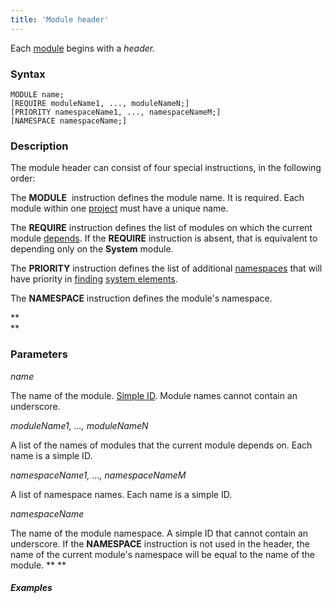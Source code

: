 ```yaml
---
title: 'Module header'
---
```


Each [module](Modules.md) begins with a *header.*

### Syntax

    MODULE name;
    [REQUIRE moduleName1, ..., moduleNameN;]
    [PRIORITY namespaceName1, ..., namespaceNameM;]
    [NAMESPACE namespaceName;]

### Description

The module header can consist of four special instructions, in the following order:

The **MODULE**  instruction defines the module name. It is required. Each module within one [project](Projects.md) must have a unique name.

The **REQUIRE** instruction defines the list of modules on which the current module [depends](Modules.md#Modules-depends). If the **REQUIRE** instruction is absent, that is equivalent to depending only on the **System** module.

The **PRIORITY** instruction defines the list of additional [namespaces](Naming.md#Naming-namespace) that will have priority in [finding](Search.md) [system elements](Element_identification.md).

The **NAMESPACE** instruction defines the module's namespace.  

**  
**

### Parameters

*name*

The name of the module. [Simple ID](IDs.md#IDs-id). Module names cannot contain an underscore.

*moduleName1, ..., moduleNameN*

A list of the names of modules that the current module depends on. Each name is a simple ID. 

*namespaceName1, ..., namespaceNameM*

A list of namespace names. Each name is a simple ID. 

*namespaceName*

The name of the module namespace. A simple ID that cannot contain an underscore. If the **NAMESPACE** instruction is not used in the header, the name of the current module's namespace will be equal to the name of the module. ** **

###### **Examples**

